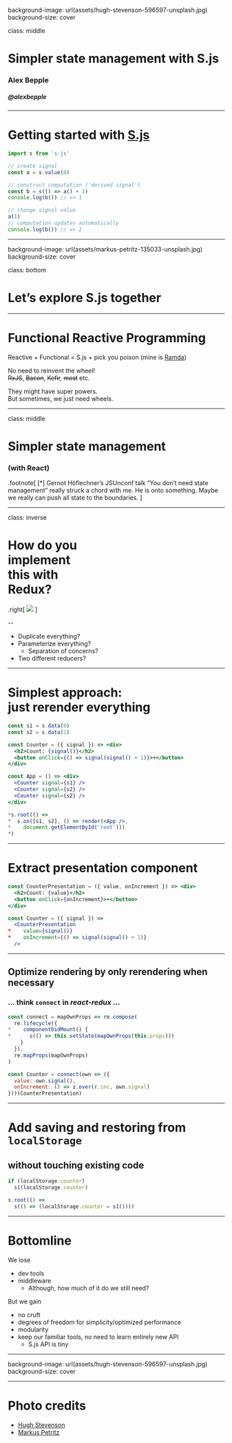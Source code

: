 
background-image: url(assets/hugh-stevenson-596597-unsplash.jpg)
background-size: cover

class: middle
# Simpler state management with S.js
### Alex Bepple
##### @alexbepple

---

# Getting started with [S.js](https://www.npmjs.com/package/s-js)

```javascript
import s from 's-js'

// create signal
const a = s.value(0)

// construct computation ('derived signal')
const b = s(() => a() + 1)
console.log(b()) // => 1

// change signal value
a(1)
// computation updates automatically
console.log(b()) // => 2
```

---

background-image: url(assets/markus-petritz-135033-unsplash.jpg)
background-size: cover

class: bottom
# Let’s explore S.js together

---

# Functional Reactive Programming

Reactive + Functional = 
S.js + pick you poison 
(mine is [Ramda](http://ramdajs.com/))

No need to reinvent the wheel!  
~~RxJS~~, ~~Bacon~~, ~~Kefir~~, ~~most~~ etc.

They might have super powers.  
But sometimes, we just need wheels.

---

class: middle

# Simpler state management
### (with React)

.footnote[
  [*] Gernot Höflechner’s JSUnconf talk “You don’t need state management” really struck a chord with me. He is onto something. Maybe we really can push all state to the boundaries.
]


---


class: inverse

# How do you <br/> implement <br/> this with <br/> Redux?

.right[
  ![](assets/3-counters.png)
]

--

* Duplicate everything?
* Parameterize everything?
  * Separation of concerns?
* Two different reducers?


---


# Simplest approach: <br/> just rerender everything

```jsx
const s1 = s.data(0)
const s2 = s.data(1)

const Counter = ({ signal }) => <div>
  <h2>Count: {signal()}</h2>
  <button onClick={() => signal(signal() + 1)}>+</button>
</div>

const App = () => <div>
  <Counter signal={s1} />
  <Counter signal={s2} />
  <Counter signal={s2} />
</div>

*s.root(() =>
*  s.on([s1, s2], () => render(<App />, 
*    document.getElementById('root')))
*)
```

---


# Extract presentation component

```jsx
const CounterPresentation = ({ value, onIncrement }) => <div>
  <h2>Count: {value}</h2>
  <button onClick={onIncrement}>+</button>
</div>

const Counter = ({ signal }) =>
  <CounterPresentation
*    value={signal()}
*    onIncrement={() => signal(signal() + 1)}
  />
```


---


## Optimize rendering by only rerendering when necessary
### … think `connect` in _react-redux_ …

```javascript
const connect = mapOwnProps => re.compose(
  re.lifecycle({
*    componentDidMount() {
*      s(() => this.setState(mapOwnProps(this.props)))
    }
  }),
  re.mapProps(mapOwnProps)
)

const Counter = connect(own => ({
  value: own.signal(),
  onIncrement: () => z.over(r.inc, own.signal)
}))(CounterPresentation)
```


---


# Add saving and restoring from `localStorage`
## without touching existing code

```javascript
if (localStorage.counter) 
  s1(localStorage.counter)

s.root(() => 
  s(() => (localStorage.counter = s1())))
```


---


# Bottomline

We lose

* dev tools
* middleware
    * Although, how much of it do we still need?

But we gain

* no cruft
* degrees of freedom for simplicity/optimized performance
* modularity
* keep our familiar tools, no need to learn entirely new API
    * S.js API is tiny

---


background-image: url(assets/hugh-stevenson-596597-unsplash.jpg)
background-size: cover


---
# Photo credits

* [Hugh Stevenson](https://unsplash.com/@hughstevensonn)
* [Markus Petritz](https://unsplash.com/@petritzdesigns)
